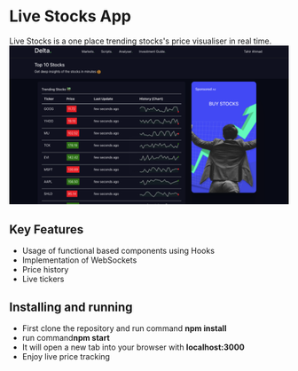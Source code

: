 # Live Stocks App

Live Stocks is a one place trending stocks's price visualiser in real time.
![Screenshot](Screenshot.png)
## Key Features

* Usage of functional based components using Hooks
* Implementation of WebSockets
* Price history
* Live tickers

## Installing and running

* First clone the repository and run command **npm install**
* run command**npm start**
* It will open a new tab into your browser with **localhost:3000**
* Enjoy live price tracking